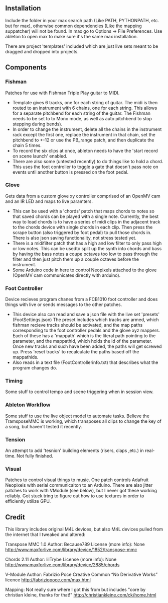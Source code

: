 
## Installation

Include the folder in your max search path (Like PATH, PYTHONPATH, etc. but for max), otherwise common dependencies (Like the mapping suppatcher) will not be found. In max go to Options -> File Preferences. Use ableton to open max to make sure it's the same max installation. 

There are project 'templates' included which are just live sets meant to be dragged and dropped into projects.

## Components

### Fishman

Patches for use with Fishman Triple Play guitar to MIDI.  

* Template gives 6 tracks, one for each string of guitar. The midi is then routed to an instrument with 6 chains, one for each string. This allows for a separate pitchbend for each string of the guitar. The Fishman needs to be set to to Mono mode, as well as auto pitchbend to stop stepping during bends). 
* In order to change the instrument, delete all the chains in the instrument rack except the first one, replace the instrument in that chain, set the pitchbend to +-12 or use the PB_range patch, and then duplicate the chain 5 times. 
* To record the six clips at once, ableton needs to have the 'start record on scene launch' enabled. 
* There are also some (untested recently) to do things like to hold a chord. This uses the foot controller to toggle a gate that doesn't pass note on events until another button is pressed on the foot pedal.

### Glove

Gets data from a custom glove xy controller comprised of an OpenMV cam and an IR LED and maps to live paramters. 


* This can be used with a 'chords' patch that maps chords to notes so that saved chords can be played with a single note. Currently, the best way to load chords is to have a series of midi clips in the adjacent track to the chords device with single chords in each clip. Then press the scrape button (also triggered by foot pedal) to pull those chords in. There is also json saving functionality, not stress tested yet. 
* There is a midifilter patch that has a high and low filter to only pass high or low notes. This can be usedto split up the synth into chords and bass by having the bass notes a coupe octaves too low to pass through the filter and then just pitch them up a couple octaves before the instrument.
* Some Arduino code in here to control Neopixels attached to the glove (OpenMV cam communicates directly with arduino).

### Foot Controller

Device recieves program chanes from a FCB1010 foot controller and does things with live or sends messages to the other patches. 

* This device also can read and save a json file with the live set 'presets' (FootSettings.json) The preset includes which tracks are armed, which fishman recieve tracks should be activated, and the map paths corresponding to the foot controller pedals and the glove xyz mappers. Each of these has a 'mappath' which is the literal path pointing to the parameter, and the mappathid, which holds the id of the parameter. Once new tracks and such have been added, the paths will get screwed up. Press 'reset tracks' to recalculate the paths based off the mappathids. 
* Also reads in a text file (FootControllerinfo.txt) that describes what the program changes do. 

### Timing 

Some stuff to control tempo and scene triggering when in session view. 

### Ableton Workflow 

Some stuff to use the live object model to automate tasks. Believe the TramsposeMMC is working, which transposes all clips to change the key of a song, but haven't tested it recently. 

### Tension

An attempt to add 'tesnion' building elements (risers, claps ,etc.) in real-time. Not fully finished.

### Visual

Patches to control visual things to music. One patch controls Adafruit Neopixels with serial communicaiton to an Arduino. There are also jitter patches to work with VModule (see below), but I never got these working reliably. Got stuck tring to figure out how to use textures in order to efficiently utilize GPU.

## Credit

This library includes original M4L devices, but also M4L devices pulled from the internet that I tweaked and altered: 

Transpose MMC 1.0
Author:	Because789
License (more info):	None
http://www.maxforlive.com/library/device/1852/transpose-mmc

Chords 2.11
Author:	lilTrybe
License (more info):	None
http://www.maxforlive.com/library/device/2885/chords

V-Module
Author:	Fabrizio Poce
Creative Common “No Derivative Works” licence
http://fabriziopoce.com/max.html

Mapping: Not really sure where I got this from but includes "core by christian kleine, thanks for that!"
http://christiankleine.com/ck/home.html
